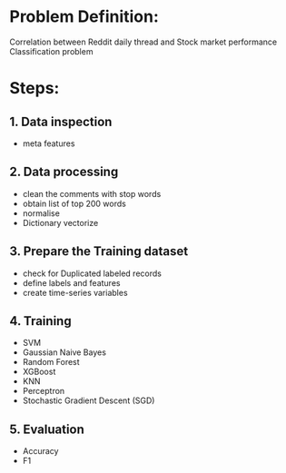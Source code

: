 # Problem Definition:
Correlation between Reddit daily thread and Stock market performance
Classification problem

# Steps: 

## 1. Data inspection
  - meta features
  
## 2. Data processing
  - clean the comments with stop words
  - obtain list of top 200 words
  - normalise
  - Dictionary vectorize

## 3. Prepare the Training dataset
  - check for Duplicated labeled records
  - define labels and features
  - create time-series variables

## 4. Training
  - SVM
  - Gaussian Naive Bayes
  - Random Forest
  - XGBoost
  - KNN
  - Perceptron
  - Stochastic Gradient Descent (SGD)

## 5. Evaluation
  - Accuracy
  - F1

